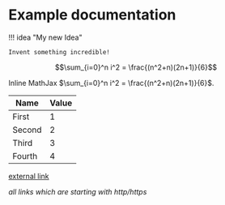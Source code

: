# Example documentation

!!! idea "My new Idea"

    Invent something incredible!

$$\sum_{i=0}^n i^2 = \frac{(n^2+n)(2n+1)}{6}$$

Inline MathJax $\sum_{i=0}^n i^2 = \frac{(n^2+n)(2n+1)}{6}$.

| Name   | Value |
|--------|-------|
| First  | 1     |
| Second | 2     |
| Third  | 3     |
| Fourth | 4     |

[external link](http://localhost:8000/kny-mkdocs/)

*all links which are starting with http/https*
